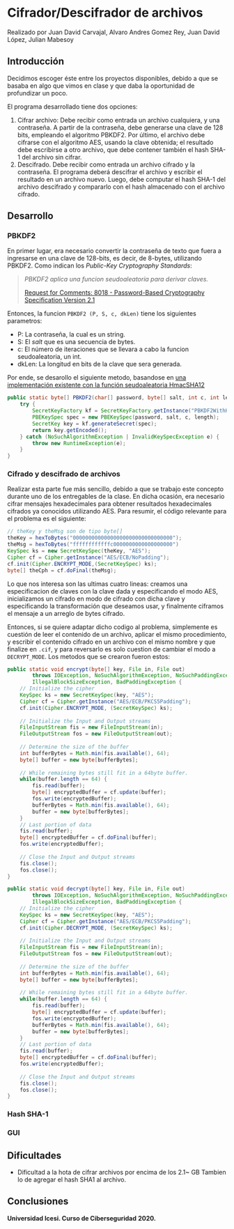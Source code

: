 # Cifrador/Descifrador de archivos
Realizado por Juan David Carvajal, Alvaro Andres Gomez Rey, Juan David López, Julian Mabesoy

## Introducción
Decidimos escoger éste entre los proyectos disponibles, debido a que se basaba en algo que vimos en clase y que daba la oportunidad de profundizar un poco.

El programa desarrollado tiene dos opciones:
  1. Cifrar archivo: Debe recibir como entrada un archivo cualquiera, y una contraseña. A partir de la contraseña, debe generarse una clave de 128 bits, empleando el algoritmo PBKDF2. Por último, el archivo debe cifrarse con el algoritmo AES, usando la clave obtenida; el resultado debe escribirse a otro archivo, que debe contener también el hash SHA-1 del archivo sin cifrar.
  1. Descifrado. Debe recibir como entrada un archivo cifrado y la contraseña. El programa deberá descifrar el archivo y escribir el resultado en un archivo nuevo. Luego, debe computar el hash SHA-1 del archivo descifrado y compararlo con el hash almacenado con el archivo cifrado.

## Desarrollo

### PBKDF2
En primer lugar, era necesario convertir la contraseña de texto que fuera a ingresarse en una clave de 128-bits, es decir, de 8-bytes, utilizando PBKDF2. Como indican los *Public-Key Cryptography Standards*:
> *PBKDF2 aplica una funcion seudoaleatoria para derivar claves.*
>
> [Request for Comments: 8018 - Password-Based Cryptography Specification Version 2.1][1]

Entonces, la funcion ```PBKDF2 (P, S, c, dkLen)``` tiene los siguientes parametros:
- P: La contraseña, la cual es un string.
- S: El *salt* que es una secuencia de bytes.
- c: El número de iteraciones que se llevara a cabo la funcion seudoaleatoria, un int.
- dkLen: La longitud en bits de la clave que sera generada.

Por ende, se desarollo el siguiente metodo, basandose en [una implementación existente con la función seudoaleatoria HmacSHA12][2]
```java
public static byte[] PBKDF2(char[] password, byte[] salt, int c, int length) {
	try {
		SecretKeyFactory kf = SecretKeyFactory.getInstance("PBKDF2WithHmacSHA512");
		PBEKeySpec spec = new PBEKeySpec(password, salt, c, length);
		SecretKey key = kf.generateSecret(spec);
		return key.getEncoded();
	} catch (NoSuchAlgorithmException | InvalidKeySpecException e) {
		throw new RuntimeException(e);
	}
}
```

### Cifrado y descifrado de archivos
Realizar esta parte fue más sencillo, debido a que se trabajo este concepto durante uno de los entregables de la clase. En dicha ocasión, era necesario cifrar mensajes hexadecimales para obtener resultados hexadecimales cifrados ya conocidos utilizando AES. Para resumir, el código relevante para el problema es el siguiente:
```java
// theKey y theMsg son de tipo byte[]
theKey = hexToBytes("00000000000000000000000000000000");
theMsg = hexToBytes("ffffffffffffc0000000000000000000")
KeySpec ks = new SecretKeySpec(theKey, "AES");
Cipher cf = Cipher.getInstance("AES/ECB/NoPadding");
cf.init(Cipher.ENCRYPT_MODE,(SecretKeySpec) ks);
byte[] theCph = cf.doFinal(theMsg);
```
Lo que nos interesa son las ultimas cuatro lineas: creamos una especificacion de claves con la clave dada y especificando el modo AES, inicializamos un cifrado en modo de cifrado con dicha clave y especificando la transformación que deseamos usar, y finalmente ciframos el mensaje a un arreglo de bytes cifrado.

Entonces, si se quiere adaptar dicho codigo al problema, simplemente es cuestión de leer el contenido de un archivo, aplicar el mismo procedimiento, y escribir el contenido cifrado en un archivo con el mismo nombre y que finalize en `.cif`, y para reversarlo es solo cuestion de cambiar el modo a `DECRYPT_MODE`. Los metodos que se crearon fueron estos:
```java
public static void encrypt(byte[] key, File in, File out) 
		throws IOException, NoSuchAlgorithmException, NoSuchPaddingException, InvalidKeyException, 
		IllegalBlockSizeException, BadPaddingException {
	// Initialize the cipher
	KeySpec ks = new SecretKeySpec(key, "AES");
	Cipher cf = Cipher.getInstance("AES/ECB/PKCS5Padding");
	cf.init(Cipher.ENCRYPT_MODE, (SecretKeySpec) ks);
	
	// Initialize the Input and Output streams
	FileInputStream fis = new FileInputStream(in);
	FileOutputStream fos = new FileOutputStream(out);
	
	// Determine the size of the buffer
	int bufferBytes = Math.min(fis.available(), 64);
	byte[] buffer = new byte[bufferBytes];
	
	// While remaining bytes still fit in a 64byte buffer.
	while(buffer.length == 64) {
		fis.read(buffer);
		byte[] encryptedBuffer = cf.update(buffer);
		fos.write(encryptedBuffer);
		bufferBytes = Math.min(fis.available(), 64);
		buffer = new byte[bufferBytes];
	}
	// Last portion of data
	fis.read(buffer);
	byte[] encryptedBuffer = cf.doFinal(buffer);
	fos.write(encryptedBuffer);
	
	// Close the Input and Output streams
	fis.close();
	fos.close();
}

public static void decrypt(byte[] key, File in, File out) 
		throws IOException, NoSuchAlgorithmException, NoSuchPaddingException, InvalidKeyException, 
		IllegalBlockSizeException, BadPaddingException {
	// Initialize the cipher
	KeySpec ks = new SecretKeySpec(key, "AES");
	Cipher cf = Cipher.getInstance("AES/ECB/PKCS5Padding");
	cf.init(Cipher.DECRYPT_MODE, (SecretKeySpec) ks);
	
	// Initialize the Input and Output streams
	FileInputStream fis = new FileInputStream(in);
	FileOutputStream fos = new FileOutputStream(out);
	
	// Determine the size of the buffer
	int bufferBytes = Math.min(fis.available(), 64);
	byte[] buffer = new byte[bufferBytes];
	
	// While remaining bytes still fit in a 64byte buffer.
	while(buffer.length == 64) {
		fis.read(buffer);
		byte[] encryptedBuffer = cf.update(buffer);
		fos.write(encryptedBuffer);
		bufferBytes = Math.min(fis.available(), 64);
		buffer = new byte[bufferBytes];
	}
	// Last portion of data
	fis.read(buffer);
	byte[] encryptedBuffer = cf.doFinal(buffer);
	fos.write(encryptedBuffer);
	
	// Close the Input and Output streams
	fis.close();
	fos.close();
}
```

### Hash SHA-1

### GUI

## Dificultades
- Dificultad a la hota de cifrar archivos por encima de los 2.1~ GB
Tambien lo de agregar el hash SHA1 al archivo.

## Conclusiones


[1]: https://tools.ietf.org/html/rfc8018#section-5.2
[2]: https://docs.oracle.com/en/java/javase/11/docs/specs/security/standard-names.html#secretkeyfactory-algorithms

**Universidad Icesi. Curso de Ciberseguridad**
**2020.**
